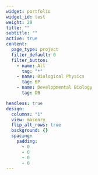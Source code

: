```yaml
---
widget: portfolio
widget_id: test
weight: 20
title: ""
subtitle: ""
active: true
content:
  page_type: project
  filter_default: 0
  filter_button:
    - name: All
      tag: "*"
    - name: Biological Physics
      tag: BP
    - name: Developmental Biology
      tag: DB

headless: true
design:
  columns: "1"
  view: masonry
  flip_alt_rows: true
  background: {}
  spacing:
    padding:
      - 0
      - 0
      - 0
      - 0
---
```

